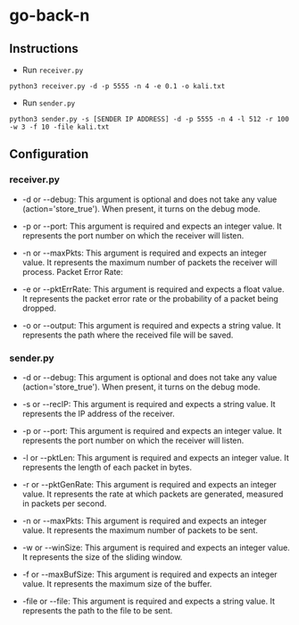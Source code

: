 # go-back-n
## Instructions
- Run `receiver.py`
```
python3 receiver.py -d -p 5555 -n 4 -e 0.1 -o kali.txt
```
- Run `sender.py`
```
python3 sender.py -s [SENDER IP ADDRESS] -d -p 5555 -n 4 -l 512 -r 100 -w 3 -f 10 -file kali.txt
```
## Configuration
### receiver.py

- -d or --debug: This argument is optional and does not take any value (action='store_true'). When present, it turns on the debug mode.

- -p or --port: This argument is required and expects an integer value. It represents the port number on which the receiver will listen.

- -n or --maxPkts: This argument is required and expects an integer value. It represents the maximum number of packets the receiver will process.
Packet Error Rate:

- -e or --pktErrRate: This argument is required and expects a float value. It represents the packet error rate or the probability of a packet being dropped.

- -o or --output: This argument is required and expects a string value. It represents the path where the received file will be saved.

### sender.py

- -d or --debug: This argument is optional and does not take any value (action='store_true'). When present, it turns on the debug mode.

- -s or --recIP: This argument is required and expects a string value. It represents the IP address of the receiver.

- -p or --port: This argument is required and expects an integer value. It represents the port number on which the receiver will listen.

- -l or --pktLen: This argument is required and expects an integer value. It represents the length of each packet in bytes.

- -r or --pktGenRate: This argument is required and expects an integer value. It represents the rate at which packets are generated, measured in packets per second.

- -n or --maxPkts: This argument is required and expects an integer value. It represents the maximum number of packets to be sent.

- -w or --winSize: This argument is required and expects an integer value. It represents the size of the sliding window.

- -f or --maxBufSize: This argument is required and expects an integer value. It represents the maximum size of the buffer.

- -file or --file: This argument is required and expects a string value. It represents the path to the file to be sent.
